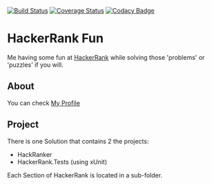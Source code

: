 [![Build Status](https://travis-ci.com/Hypenate/HackerRank.svg?branch=master)](https://travis-ci.com/Hypenate/HackerRank)
[![Coverage Status](https://coveralls.io/repos/github/Hypenate/HackerRank/badge.svg?branch=master)](https://coveralls.io/github/Hypenate/HackerRank?branch=master)
[![Codacy Badge](https://api.codacy.com/project/badge/Grade/082c6120f4a046008568f25172af6fd2)](https://www.codacy.com/app/Hypenate/HackerRank?utm_source=github.com&amp;utm_medium=referral&amp;utm_content=Hypenate/HackerRank&amp;utm_campaign=Badge_Grade)

# HackerRank Fun
Me having some fun at [HackerRank](https://www.hackerrank.com) while solving those 'problems' or 'puzzles' if you will.

## About
You can check [My Profile](https://www.hackerrank.com/ben_beckers)

## Project
There is one Solution that contains 2 the projects:
  - HackRanker
  - HackerRank.Tests (using xUnit)

Each Section of HackerRank is located in a sub-folder.
